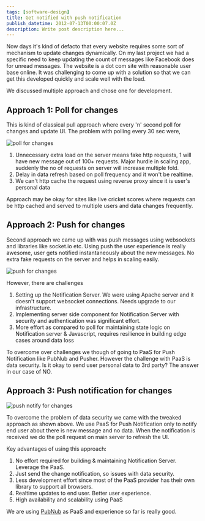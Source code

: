 ```yaml
---
tags: [software-design]
title: Get notified with push notification
publish_datetime: 2012-07-13T00:00:07.0Z
description: Write post description here...
---
```


Now days it's kind of defacto that every website requires some sort of mechanism to update changes dynamically. On my last project we had a specific need to keep updating the count of messages like Facebook does for unread messages. The website is a dot com site with reasonable user base online. It was challenging to come up with a solution so that we can get this developed quickly and scale well with the load.

We discussed multiple approach and chose one for development.

## Approach 1: Poll for changes

This is kind of classical pull approach where every 'n' second poll for changes and update UI. The problem with polling every 30 sec were,

![poll for changes](ref:images:posts/push-notification/poll.png)

1. Unnecessary extra load on the server means fake http requests, 1 will have new message out of 100+ requests. Major hurdle in scaling app, suddenly the no of requests on server will increase multiple fold.
2. Delay in data refresh based on poll frequency and it won't be realtime.
3. We can't http cache the request using reverse proxy since it is user's personal data

Approach may be okay for sites like live cricket scores where requests can be http cached and served to multiple users and data changes frequently.

## Approach 2: Push for changes

Second approach we came up with was push messages using websockets and libraries like socket.io etc.  Using push the user experience is really awesome, user gets notified instantaneously about the new messages. No extra fake requests on the server and helps in scaling easily.

![push for changes](ref:images:posts/push-notification/push.png)

However, there are challenges

1. Setting up the Notification Server. We were using Apache server and it doesn't support websocket connections. Needs upgrade to our infrastructure.
2. Implementing server side component for Notification Server with security and authentication was significant effort.
3. More effort as compared to poll for maintaining state logic on Notification server & Javascript, requires resilience in building edge cases around data loss

To overcome over challenges we though of going to PaaS for Push Notification like PubNub and Pusher. However the challenge with PaaS is data security. Is it okay to send user personal data to 3rd party? The answer in our case of NO.

## Approach 3: Push notification for changes

![push notify for changes](ref:images:posts/push-notification/push-notify.png)

To overcome the problem of data security we came with the tweaked approach as shown above. We use PaaS for Push Notification only to notify end user about there is new message and no data. When the notification is received we do the poll request on main server to refresh the UI.

Key advantages of using this approach:

1. No effort required for building & maintaining Notification Server. Leverage the PaaS.
2. Just send the change notification, so issues with data security.
3. Less development effort since most of the PaaS provider has their own library to support all browsers.
4. Realtime updates to end user. Better user experience.
5. High availability and scalability using PaaS

We are using [PubNub](http://www.pubnub.com/) as PaaS and experience so far is really good.





